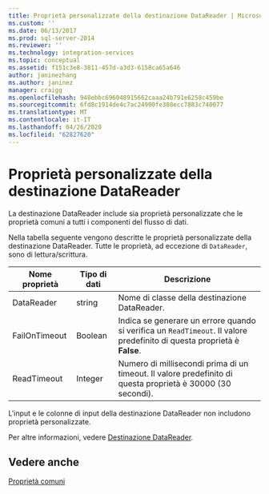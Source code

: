 ```yaml
---
title: Proprietà personalizzate della destinazione DataReader | Microsoft Docs
ms.custom: ''
ms.date: 06/13/2017
ms.prod: sql-server-2014
ms.reviewer: ''
ms.technology: integration-services
ms.topic: conceptual
ms.assetid: f151c3e8-3811-457d-a3d3-6158ca65a646
author: janinezhang
ms.author: janinez
manager: craigg
ms.openlocfilehash: 948ebbc696048915662caaa24b791e6258c459be
ms.sourcegitcommit: 6fd8c1914de4c7ac24900fe388ecc7883c740077
ms.translationtype: MT
ms.contentlocale: it-IT
ms.lasthandoff: 04/26/2020
ms.locfileid: "62827620"
---
```

# <a name="datareader-destination-custom-properties"></a>Proprietà personalizzate della destinazione DataReader
  La destinazione DataReader include sia proprietà personalizzate che le proprietà comuni a tutti i componenti del flusso di dati.  
  
 Nella tabella seguente vengono descritte le proprietà personalizzate della destinazione DataReader. Tutte le proprietà, ad eccezione di `DataReader`, sono di lettura/scrittura.  
  
|Nome proprietà|Tipo di dati|Descrizione|  
|-------------------|---------------|-----------------|  
|DataReader|string|Nome di classe della destinazione DataReader.|  
|FailOnTimeout|Boolean|Indica se generare un errore quando si verifica un `ReadTimeout`. Il valore predefinito di questa proprietà è **False**.|  
|ReadTimeout|Integer|Numero di millisecondi prima di un timeout. Il valore predefinito di questa proprietà è 30000 (30 secondi).|  
  
 L'input e le colonne di input della destinazione DataReader non includono proprietà personalizzate.  
  
 Per altre informazioni, vedere [Destinazione DataReader](datareader-destination.md).  
  
## <a name="see-also"></a>Vedere anche  
 [Proprietà comuni](../common-properties.md)  
  
  
